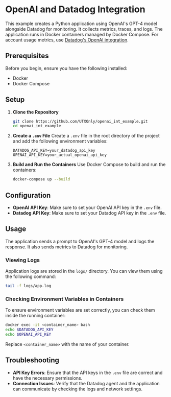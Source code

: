 
# OpenAI and Datadog Integration

This example creates a Python application using OpenAI's GPT-4 model alongside Datadog for monitoring. It collects metrics, traces, and logs. The application runs in Docker containers managed by Docker Compose. For account usage metrics, use [Datadog's OpenAI integration](https://app.datadoghq.com/integrations/openai?search=openai).


## Prerequisites

Before you begin, ensure you have the following installed:
- Docker
- Docker Compose

## Setup

1. **Clone the Repository**
   ```sh
   git clone https://github.com/UTXOnly/openai_int_example.git
   cd openai_int_example
   ```

2. **Create a `.env` File**
   Create a `.env` file in the root directory of the project and add the following environment variables:
   ```env
   DATADOG_API_KEY=your_datadog_api_key
   OPENAI_API_KEY=your_actual_openai_api_key
   ```

3. **Build and Run the Containers**
   Use Docker Compose to build and run the containers:
   ```sh
   docker-compose up --build
   ```


## Configuration

- **OpenAI API Key**: Make sure to set your OpenAI API key in the `.env` file.
- **Datadog API Key**: Make sure to set your Datadog API key in the `.env` file.

## Usage

The application sends a prompt to OpenAI's GPT-4 model and logs the response. It also sends metrics to Datadog for monitoring.

### Viewing Logs

Application logs are stored in the `logs/` directory. You can view them using the following command:
```sh
tail -f logs/app.log
```

### Checking Environment Variables in Containers

To ensure environment variables are set correctly, you can check them inside the running container:
```sh
docker exec -it <container_name> bash
echo $DATADOG_API_KEY
echo $OPENAI_API_KEY
```

Replace `<container_name>` with the name of your container.

## Troubleshooting

- **API Key Errors**: Ensure that the API keys in the `.env` file are correct and have the necessary permissions.
- **Connection Issues**: Verify that the Datadog agent and the application can communicate by checking the logs and network settings.


